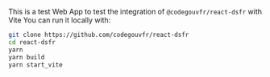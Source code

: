 This is a test Web App to test the integration of `@codegouvfr/react-dsfr` with Vite
You can run it locally with:

```bash
git clone https://github.com/codegouvfr/react-dsfr
cd react-dsfr
yarn
yarn build
yarn start_vite
```
